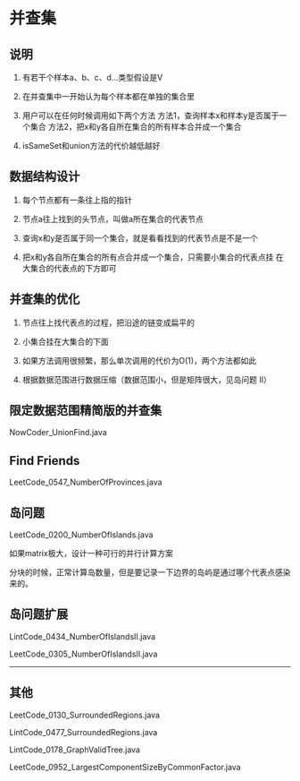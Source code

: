 # 并查集

## 说明

1. 有若干个样本a、b、c、d…类型假设是V

2. 在并查集中一开始认为每个样本都在单独的集合里

3. 用户可以在任何时候调用如下两个方法 方法1，查询样本x和样本y是否属于一个集合 方法2，把x和y各自所在集合的所有样本合并成一个集合

4. isSameSet和union方法的代价越低越好

## 数据结构设计

1. 每个节点都有一条往上指的指针

2. 节点a往上找到的头节点，叫做a所在集合的代表节点

3. 查询x和y是否属于同一个集合，就是看看找到的代表节点是不是一个

4. 把x和y各自所在集合的所有点合并成一个集合，只需要小集合的代表点挂 在大集合的代表点的下方即可

## 并查集的优化

1. 节点往上找代表点的过程，把沿途的链变成扁平的

2. 小集合挂在大集合的下面

3. 如果方法调用很频繁，那么单次调用的代价为O(1)，两个方法都如此

4. 根据数据范围进行数据压缩（数据范围小，但是矩阵很大，见岛问题 II）

## 限定数据范围精简版的并查集

NowCoder_UnionFind.java

## Find Friends

LeetCode_0547_NumberOfProvinces.java

## 岛问题

LeetCode_0200_NumberOfIslands.java

如果matrix极大，设计一种可行的并行计算方案

分块的时候，正常计算岛数量，但是要记录一下边界的岛屿是通过哪个代表点感染来的。

## 岛问题扩展

LintCode_0434_NumberOfIslandsII.java

LeetCode_0305_NumberOfIslandsII.java

---

## 其他

LeetCode_0130_SurroundedRegions.java

LintCode_0477_SurroundedRegions.java

LintCode_0178_GraphValidTree.java

LeetCode_0952_LargestComponentSizeByCommonFactor.java
